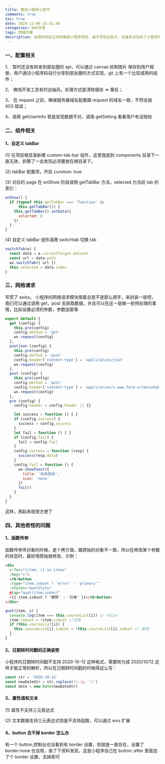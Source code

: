 ```yaml
---
title: 微信小程序小技巧
comments: true
toc: true
date: 2020-11-06 15:42:48
categories: Web开发
tags: 跨端方案
description: 这段时间在公司的微信小程序项目，由于项目比较大，也基本涉及到了小程序的很多方面，媒体，网络请求自定义 tabBar 等等，其中遇到了一些坑，也封装了一些东西，在这里记录一下
---
```


### 一、配置相关

1、 暂时还没有转发到朋友圈的 api，可以通过 canvas 绘制图片 保存到用户相册，用户通过小程序码自行分享到朋友圈的方式实现，git 上有一个比较成熟的组件；

2、 微信开发工具有时会抽风，处理方式是清除缓存 => 重启；

3、 在 request 之前，确保服务器域名配置跟 request 的域名一致，不然会报 403 错误；

4、调用 getUserInfo 若是发现数据不对，调用 getSetting 看看用户有没授权

### 二、组件相关

#### 1、自定义 tabBar

(1) 在项目根目录新建 custom-tab-bar 组件，这里我放到 components 目录下一直无效，折腾了一会发现必须要放在根目录下。

(2) tabBar 配置项，开启 cunstom: true

(3) 对应的 page 在 onShow 阶段调用 getTabBar 方法，selected 为当前 tab 的索引：

```js
onShow() {
  if (typeof this.getTabBar === 'function' &&
      this.getTabBar()) {
    this.getTabBar().setData({
      selected: 0
    })
  }
}
```

(4) 自定义 tabBar 组件调用 switchtab 切换 tab

```js
switchTab(e) {
  const data = e.currentTarget.dataset
  const url = data.path
  wx.switchTab({ url })
  this.selected = data.index
}
```

### 三、网络请求

写惯了 axios， 小程序的网络请求模块用着总是不是那么顺手，来封装一层吧，我们可以通过调用 get，post 去获取数据，并且可以在这一层做一些预处理的事情，比如设置必须的参数，参数加密等

```js
export default {
  get (config) {
    this.pre(config)
    config.method = 'get'
    wx.request(config)
  },
  postJson (config) {
    this.pre(config)
    config.method = 'post'
    config.header['content-type'] = 'application/json'
    wx.request(config)
  },
  post (config) {
    this.pre(config)
    config.method = 'post'
    config.header['content-type'] = 'application/x-www-form-urlencoded'
    wx.request(config)
  },
  pre (config) {
    config.header = config.header || {}

    let success = function () { }
    if (config.success) {
      success = config.success
    }
    let fail = function () { }
    if (config.fail) {
      fail = config.fail
    }
    config.success = function (resp) {
      success(resp.data)
    }
    config.fail = function () {
      wx.showToast({
        title: '系统错误',
        icon: 'none'
      })
      fail()
    }
  }
}
```

这样，用起来就很方便了

### 四、其他奇怪的问题

#### 1、函数传参

函数传参传对象的时候，是个拷贝值，跟原始的对象不一致，所以在修改某个参数的状态时，最好用原始值修改，示例：

```html
<div
  v-for="(item, i) in items"
  :key="i">
  <rb-button
  :type="item.isQuot ? 'error' : 'primary'"
  :styles="quotStyle"
  @tap="quot(item,index)"
  >{{ item.isQuot ? '移除' : '引用' }}</rb-button>
</div>
```

```js
quot(item, i) {
  console.log(item === this.courseList[i]) // false
  item.isQuot = !item.isQuot //无效
  if (this.courseList[i]) {
    this.courseList[i].isQuot = !this.courseList[i].isQuot // 有效
  }
}
```

#### 2、日期转时间戳的正确姿势

小程序的日期转时间戳不支持 2020-10-12 这种格式，需要转为成 2020/10/12 这样才能正常的解析，所以在日期转时间戳的时候得这么写：

```js
const str = '2020-10-12'
const newDateStr = str.replace(/\-/g, '/')
const date = new Date(newDateStr)
```

#### 3、属性值和文本

(1) 属性不支持三元表达式

(2) 文本数据支持三元表达式但是不支持函数，可以通过 wxs 扩展

#### 4、button 去不掉 border 怎么办

有一个 button,控制台也没看到有 border 设置，但就是一直存在，设置了 border:none 也没用，查了下资料发现，这是小程序自己在 button::after 里面加了个 border 设置，去掉即可